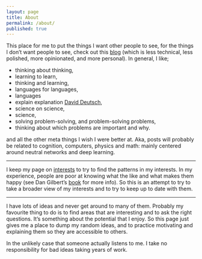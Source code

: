```yaml
---
layout: page
title: About
permalink: /about/
published: true
---
```


This place for me to put the things I want other people to see, for the things I don’t want people to see, check out this [blog](https://act65com.wordpress.com/) (which is less technical, less polished, more opinionated, and more personal). In general, I like;
 
* thinking about thinking,
* learning to learn,
* thinking and learning,
* languages for languages,
* languages
* explain explanation [David Deutsch](https://www.youtube.com/watch?v=folTvNDL08A),
* science on science,
* science,
* solving problem-solving, and problem-solving problems,
* thinking about which problems are important and why.

and all the other meta things I wish I were better at. Aka, posts will probably be related to cognition, computers, physics and math: mainly centered around neutral networks and deep learning.


***

I keep my page on [interests](http://act65.github.io/interests/) to try to find the patterns in my interests. In my experience, people are poor at knowing what the like and what makes them happy (see Dan Gilbert’s [book](https://www.goodreads.com/book/show/56627.Stumbling_on_Happiness) for more info). So this is an attempt to try to take a broader view of my interests and to try to keep up to date with them.


***

I have lots of ideas and never get around to many of them. Probably my favourite thing to do is to find areas that are interesting and to ask the right questions. It’s something about the potential that I enjoy. So this page just gives me a place to dump my random ideas, and to practice motivating and explaining them so they are accessible to others.

In the unlikely case that someone actually listens to me. I take no responsibility for bad ideas taking years of work.